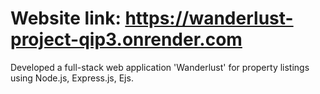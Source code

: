 
# Website link: https://wanderlust-project-qip3.onrender.com


Developed a full-stack web application 'Wanderlust' for property listings using Node.js, Express.js, Ejs.